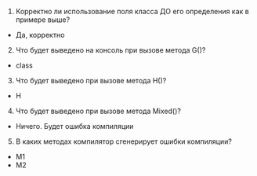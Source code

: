1. Корректно ли использование поля класса ДО его определения как в примере выше?
* Да, корректно

2. Что будет выведено на консоль при вызове метода G()?
* class

3. Что будет выведено при вызове метода H()?
* H

4. Что будет выведено при вызове метода Mixed()?
* Ничего. Будет ошибка компиляции

5. В каких методах компилятор сгенерирует ошибки компиляции?
* M1
* M2